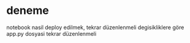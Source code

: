 # deneme

notebook nasil deploy edilmek, tekrar düzenlenmeli
degisikliklere göre app.py dosyasi tekrar düzenlenmeli
